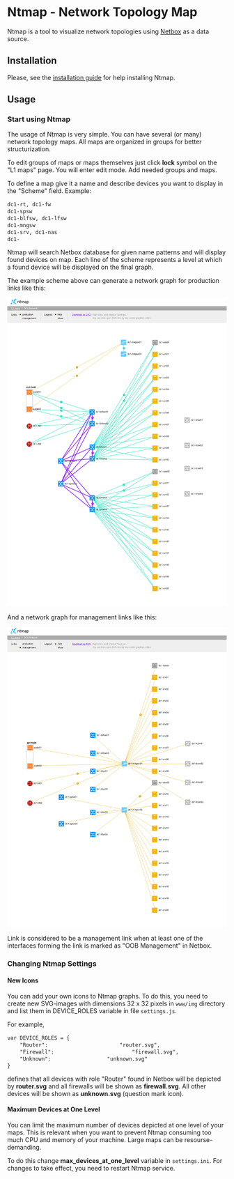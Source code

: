 # Ntmap - Network Topology Map

Ntmap is a tool to visualize network topologies using [Netbox](https://github.com/netbox-community/netbox) as a data source.


## Installation

Please, see the [installation guide](installation.md) for help installing Ntmap.


## Usage

### Start using Ntmap

The usage of Ntmap is very simple. You can have several (or many) network topology maps. All maps are organized in groups for better structurization.

To edit groups of maps or maps themselves just click **lock** symbol on the "L1 maps" page. You will enter edit mode. Add needed groups and maps.

To define a map give it a name and describe devices you want to display in the "Scheme" field. Example:
```
dc1-rt, dc1-fw
dc1-spsw
dc1-blfsw, dc1-lfsw
dc1-mngsw
dc1-srv, dc1-nas
dc1-
```

Ntmap will search Netbox database for given name patterns and will display found devices on map. Each line of the scheme represents a level at which a found device will be displayed on the final graph.

The example scheme above can generate a network graph for production links like this:

![Screenshot of DC1 network topology map production links](media/dc1_map.png "DC1 Network Topology Map Production Links")

And a network graph for management links like this:

![Screenshot of DC1 network topology map management links](media/dc1_mng_map.png "DC1 Network Topology Map Management Links")

Link is considered to be a management link when at least one of the interfaces forming the link is marked as "OOB Management" in Netbox.


### Changing Ntmap Settings

#### New Icons

You can add your own icons to Ntmap graphs. To do this, you need to create new SVG-images with dimensions 32 x 32 pixels in ```www/img``` directory and list them in DEVICE_ROLES variable in file ```settings.js```.

For example, 
```
var DEVICE_ROLES = {
	"Router": 						"router.svg",
	"Firewall": 						"firewall.svg",
	"Unknown": 					"unknown.svg"
}
```
defines that all devices with role "Router" found in Netbox will be depicted by **router.svg** and all firewalls will be shown as **firewall.svg**. All other devices will be shown as **unknown.svg** (question mark icon).


#### Maximum Devices at One  Level

You can limit the maximum number of devices depicted at one level of your maps. This is relevant when you want to prevent Ntmap consuming too much CPU and memory of your machine. Large maps can be resourse-demanding.

To do this change **max_devices_at_one_level** variable in ```settings.ini```. For changes to take effect, you need to restart Ntmap service.
